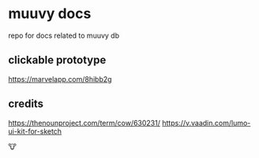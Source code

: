 # muuvy docs
repo for docs related to muuvy db

## clickable prototype
https://marvelapp.com/8hibb2g

## credits
https://thenounproject.com/term/cow/630231/
https://v.vaadin.com/lumo-ui-kit-for-sketch

:cow: